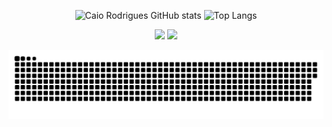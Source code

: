 
<div align="center">
  
![Caio Rodrigues GitHub stats](https://github-readme-stats.vercel.app/api?username=CaioRdSilva&show_icons=true&theme=transparent)
![Top Langs](https://github-readme-stats.vercel.app/api/top-langs/?username=CaioRdSilva&&hide=css&&show_icons=true&theme=transparent&layout=compact)
  
 <img align="rigth" height="180" src="https://github-readme-stats.vercel.app/api?username=CaioRdSilva&show_icons=true&theme=aura"/>
 <img align="rigth" height="180em" src="https://github-readme-stats.vercel.app/api/top-langs/?username=CaioRdSilva&hide=css&layout=compact&theme=aura"/>
  
</div>

![Snake animation](https://github.com/CaioRdSilva/CaioRdSilva/blob/output/github-contribution-grid-snake.svg)
